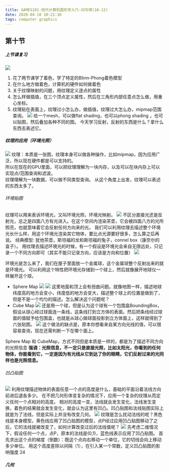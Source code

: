 ```yaml
---
title: GAMES101-现代计算机图形学入门-闫令琪(10-12)
date: 2020-04-10 10:21:16
tags: computer graphics
---
```


## 第十节
##### 上节课复习
![](2020-04-10-10-41-40.png)
1. 花了两节课学了着色，学了特定的Blinn-Phong着色模型
2. 在什么地方做着色，计算机的硬件如何做着色
3. 关于纹理映射的问题，用纹理定义逐点的属性
4. 怎么样做插值，在三个顶点定义属性，然后在三角形内部任意点怎么做，用重心坐标。
5. 纹理贴在表面上，纹理过小怎么办，做插值，纹理过大怎么办，mipmap范围查询。
![](2020-04-10-10-52-00.png)
给一个mesh，可以做flat shading，也可以phong shading ，也可以贴图，然后叠加各种不同的图。
今天学习反射，反射的东西是什么？拿什么东西去表述它。

##### 纹理的应用（环境光照）
![](2020-04-10-11-01-40.png)
纹理：本质是一张图，纹理本身可以做各种操作，比如mipmap，因为应用广泛，所以现在硬件都是可以支持的。  
所以在现在的GPU里面，可以把纹理理解为一块内存，以及可以在块内存上可以实现点/范围查询和滤波。  
纹理理解为一块数据，可以做不同类型查询。
从这个角度上出发，纹理可以表述的东西太多了。

###### 环境贴图
纹理可以用来表诉环境光，又叫环境光照，环境光映射。
![](2020-04-10-11-08-30.png)
不区分直接光还是反射光，总之是四面八方有光进入。在这个空间内渲染茶壶，它会被四面八方的光所照亮，也就意味着它会反射任何方向来的光。
我们可以利用纹理去描述整个环境光长什么样，用这个环境光渲染其它物体，要比点光源要好很多，怎么算之后再说。
经典模型: 犹他茶壶，斯坦福的龙和斯坦福的兔子，connel box（康奈尔的盒子）。
用纹理去描述环境光的时候，有一个假设是环境光会来自无限远处，只记录一个不同方向即可（其实不能只记录方向，应该是方向和位置）
![](2020-04-10-12-08-50.png)

环境光是怎么来了，我们在屋子里面放一个金属球，这个金属球整个反射出来的就是环境光。
可以利用这个特性把环境光存储到一个球上，然后就像展开地球仪一样展开这个球。
* Sphere Map
![](2020-04-10-13-53-54.png)
![](2020-04-10-13-54-40.png)
这里地面和顶上会有扭曲问题。就像地图一样，描述地球纬度高的地方会变小，纬度低的地方会变大，描述整个球上的位置是做到了，但是不是一个均匀的描述。怎么解决这个问题呢？
* Cube Map
![](2020-04-10-14-13-18.png)
还是用一个球，但是认为这个球有一个包围盒BoundingBox，假设从球心经过球面连一条线，这条线打到立方体的表面。然后把条线经过球面的值赋予给包围盒，也就是从球心做球面投影到立方体面上，这样就得到了六张贴图。
![](2020-04-10-16-47-38.png)
这个做法的缺点是，原本你想看来自某方向光线的值，可以很容易查询，现在还需判断一下在哪个面上。

Sphere Map 和 CubeMap，方式不同但是本质是一样的，都是为了描述不同方向的光照信息
**强调：光照信息，不一定只是直接光照，比如太阳光，你看到的任何物体，你能看到它，一定是因为有光线从它到达了你的眼睛，它们反射过来的光同样也是光照信息。**
###### 凹凸贴图
![](2020-04-10-17-19-10.png)
利用纹理描述物体的表面任意一个点的高度是什么，基础的平面沿着法线方向前进后退各多少。
在不把几何形体变复杂的情况下，应用一个复杂的纹理从而定义任何一个点相对的高度。
相对的高度一变，法线就会发生变化，法线发生变换，着色的结果就会发生变化，就会认为这里有凹凸。凹凸贴图和法线贴图实际上就是为了法线，但是实际上并没有改变几何。
![](2020-04-10-19-01-04.png)
纹理是怎么扰动法线的呢？黑色线是本身模型，黄色线应用了凹凸贴图的模型，点P经过应用凹凸贴图移动了之后，它的法线就被改变了，如何计算改变过后的法线值呢？
![](2020-04-10-19-04-23.png)
先考虑二维情况下，假设任何一个点，点P，原本的法线是(0,1)，蓝色线表示应用了凹凸贴图。
首先求出这个点的梯度（倒数）：既这个点向右移动一个单位，它的切线会向上移动多少单位。
用这个高度差除以间隔（1），在引入某一个常数，定义凹凸贴图的影响强度
24



##### 几何